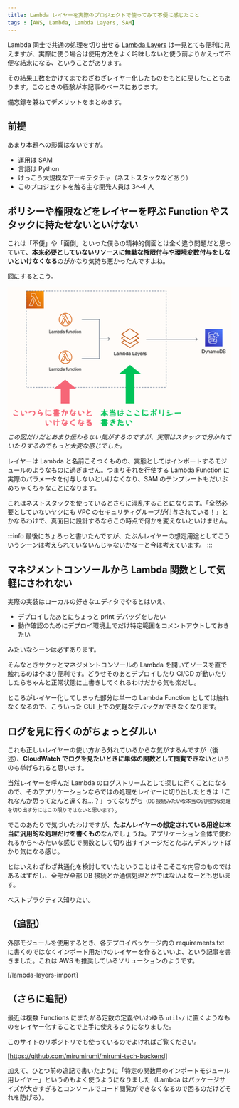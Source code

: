 ```yaml
---
title: Lambda レイヤーを実際のプロジェクトで使ってみて不便に感じたこと
tags : [AWS, Lambda, Lambda Layers, SAM]
---
```


Lambda 同士で共通の処理を切り出せる [Lambda Layers](https://docs.aws.amazon.com/ja_jp/lambda/latest/dg/configuration-layers.html) は一見とても便利に見えますが、実際に使う場合は使用方法をよく吟味しないと使う前よりかえって不便な結末になる、ということがあります。

その結果工数をかけてまでわざわざレイヤー化したものをもとに戻したこともあります。このときの経験が本記事のベースにあります。

備忘録を兼ねてデメリットをまとめます。

## 前提

あまり本題への影響はないですが。

- 運用は SAM
- 言語は Python
- けっこう大規模なアーキテクチャ（ネストスタックなどあり）
- このプロジェクトを触る主な開発人員は 3～4 人

## ポリシーや権限などをレイヤーを呼ぶ Function やスタックに持たせないといけない

これは「不便」や「面倒」といった僕らの精神的側面とは全く違う問題だと思っていて、**本来必要としていないリソースに無駄な権限付与や環境変数付与をしないといけなくなる**のがかなり気持ち悪かったんですよね。

図にするとこう。

![lambda-layers-demerit-policy](../images/lambda-layers-demerit-policy.png)
*この図だけだとあまり伝わらない気がするのですが、実際はスタックで分かれていたりするのでもっと大変な感じでした。*

レイヤーは Lambda と名前こそつくものの、実態としてはインポートするモジュールのようなものに過ぎません。つまりそれを行使する Lambda Function に実際のパラメータを付与しないといけなくなり、SAM のテンプレートもだいぶめちゃくちゃなことになります。

これはネストスタックを使っているとさらに混乱することになります。「全然必要としていないヤツにも VPC のセキュリティグループが付与されている！」とかなるわけで、真面目に設計するならこの時点で何かを変えないといけません。

:::info
最後にちょろっと書いたんですが、たぶんレイヤーの想定用途としてこういうシーンは考えられていないんじゃないかなーと今は考えています。
:::

## マネジメントコンソールから Lambda 関数として気軽にさわれない

実際の実装はローカルの好きなエディタでやるとはいえ、

- デプロイしたあとにちょっと print デバッグをしたい
- 動作確認のためにデプロイ環境上でだけ特定範囲をコメントアウトしておきたい

みたいなシーンは必ずあります。

そんなときサクッとマネジメントコンソールの Lambda を開いてソースを直で触れるのはやはり便利です。どうせそのあとデプロイしたり CI/CD が動いたりしたらちゃんと正常状態に上書きしてくれるわけだから気も楽だし。

ところがレイヤー化してしまった部分は単一の Lambda Function としては触れなくなるので、こういった GUI 上での気軽なデバッグができなくなります。

## ログを見に行くのがちょっとダルい

これも正しいレイヤーの使い方から外れているからな気がするんですが（後述）、**CloudWatch でログを見たいときに単体の関数として閲覧できない**というのも挙げられると思います。

当然レイヤーを呼んだ Lambda のログストリームとして探しに行くことになるので、そのアプリケーションならではの処理をレイヤーに切り出したときは「これなんか思ってたんと違くね…？」ってなりがち<span style="font-size: 0.8em;">（DB 接続みたいな本当の汎用的な処理を切り出す分にはこの限りではないと思います）</span>。

でこのあたりで気づいたわけですが、**たぶんレイヤーの想定されている用途は本当に汎用的な処理だけを書くもの**なんでしょうね。アプリケーション全体で使われるから～みたいな感じで関数として切り出すイメージだとたぶんデメリットばかり気になる感じ。

とはいえわざわざ共通化を検討していたということはそこそこな内容のものではあるはずだし、全部が全部 DB 接続とか通信処理とかではないよなーとも思います。

ベストプラクティス知りたい。

## （追記）

外部モジュールを使用するとき、各デプロイパッケージ内の requirements.txt に書くのではなくインポート用だけのレイヤーを作るといいよ、という記事を書きました。これは AWS も推奨しているソリューションのようです。

[/lambda-layers-import]

## （さらに追記）

最近は複数 Functions にまたがる定数の定義やいわゆる `utils/` に置くようなものをレイヤー化することで上手に使えるようになりました。

このサイトのリポジトリでも使っているのでよければご覧ください。

[https://github.com/mirumirumi/mirumi-tech-backend]

加えて、ひとつ前の追記で書いたように「特定の関数用のインポートモジュール用レイヤー」というのもよく使うようになりました（Lambda はパッケージサイズが大きすぎるとコンソールでコード閲覧ができなくなるので困るのだけどそれを防げる）。
